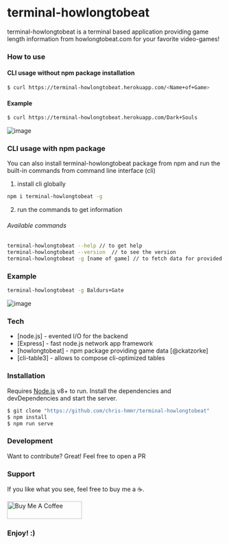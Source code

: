 # terminal-howlongtobeat

terminal-howlongtobeat is a terminal based application providing game length information from howlongtobeat.com for your favorite video-games!

### How to use

#### CLI usage without npm package installation
```sh
$ curl https://terminal-howlongtobeat.herokuapp.com/<Name+of+Game>
```

#### Example
```sh
$ curl https://terminal-howlongtobeat.herokuapp.com/Dark+Souls
```
![image](https://user-images.githubusercontent.com/1536058/210644574-7c1f257b-2039-4675-826c-a42eace0364e.png)

### CLI usage with npm package
You can also install terminal-howlongtobeat package from npm and run the built-in commands from command line interface (cli)

1. install cli globally
```sh
npm i terminal-howlongtobeat -g
```

2. run the commands to get information
###### Available commands
```sh
terminal-howlongtobeat --help // to get help
terminal-howlongtobeat --version  // to see the version
terminal-howlongtobeat -g [name of game] // to fetch data for provided name
```

### Example
```sh
terminal-howlongtobeat -g Baldurs+Gate
```
![image](https://user-images.githubusercontent.com/1536058/210653249-acbf444d-c858-4dcb-ae92-69cbc383c422.png)


### Tech
* [node.js] - evented I/O for the backend
* [Express] - fast node.js network app framework
* [howlongtobeat] - npm package providing game data [@ckatzorke]
* [cli-table3] - allows to compose cli-optimized tables 

### Installation
Requires [Node.js](https://nodejs.org/) v8+ to run.
Install the dependencies and devDependencies and start the server.

```sh
$ git clone "https://github.com/chris-hmmr/terminal-howlongtobeat"
$ npm install
$ npm run serve
```
### Development
Want to contribute? Great! Feel free to open a PR

### Support
If you like what you see, feel free to buy me a ☕️.

<a href="https://www.buymeacoffee.com/chrishmmr" target="_blank"><img src="https://cdn.buymeacoffee.com/buttons/default-orange.png" alt="Buy Me A Coffee" height="41" width="174"></a> 

### Enjoy! :)
